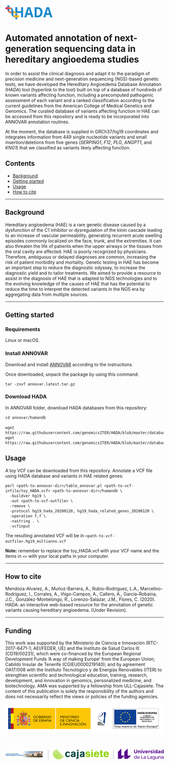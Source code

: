 <img src="https://github.com/genomicsITER/HADA/blob/master/images/HADA_logo-small.png" width="auto" title="HADA" alt="HADA" />

# Automated annotation of next-generation sequencing data in hereditary angioedema studies

In order to assist the clinical diagnosis and adapt it to the paradigm of precision medicine and next-generation sequencing (NGS)-based genetic tests, we have developed the Hereditary Angioedema Database Annotation (HADA) tool (hyperlink to the tool) built on top of a database of hundreds of known variants affecting function, including a precomputed pathogenic assessment of each variant and a ranked classification according to the current guidelines from the American College of Medical Genetics and Genomics. The curated database of variants affecting function in HAE can be accessed from this repository and is ready to be incorporated into ANNOVAR annotation routines.

At the moment, the database is supplied in GRCh37/hg19 coordinates and integrates information from 449 single nucleotide variants and small insertion/deletions from five genes (*SERPING1*, *F12*, *PLG*, *ANGPT1*, and *KNG1*) that we classified as variants likely affecting function.


## Contents
* [Background](#background)
* [Getting started](#getting-started)
* [Usage](#usage)
* [How to cite](#how-to-cite)

---

## Background

Hereditary angioedema (HAE) is a rare genetic disease caused by a dysfunction of the C1 inhibitor or dysregulation of the kinin cascade leading to an increase of vascular permeability, generating recurrent acute swelling episodes commonly localized on the face, trunk, and the extremities. It can also threaten the life of patients when the upper airways or the tissues from the oral cavity are affected. HAE is poorly recognized by physicians. Therefore, ambiguous or delayed diagnoses are common, increasing the risk of patient morbidity and mortality. Genetic testing in HAE has become an important step to reduce the diagnostic odyssey, to increase the diagnostic yield and to tailor treatments. We aimed to provide a resource to assist in the diagnosis of HAE that is adapted to NGS technologies and to the evolving knowledge of the causes of HAE that has the potential to reduce the time to interpret the detected variants in the NGS era by aggregating data from multiple sources.

---

## Getting started 

### Requirements
Linux or macOS.

### Install ANNOVAR
Download and install [ANNOVAR](http://download.openbioinformatics.org/annovar_download_form.php) according to the instructions.

Once downloaded, unpack the package by using this command:

```
tar -zxvf annovar.latest.tar.gz
```

### Download HADA

In ANNOVAR folder, download HADA databases from this repository:

```
cd annovar/humandb

wget https://raw.githubusercontent.com/genomicsITER/HADA/blob/master/databases/hg19_HADA_20200120.txt
wget https://raw.githubusercontent.com/genomicsITER/HADA/blob/master/databases/hg19_hada_related_genes_20200120.txt
```

## Usage

A toy VCF can be downloaded from this repository. Annotate a VCF file using HADA database and variants in HAE related genes:
```
perl <path-to-annovar-dir>/table_annovar.pl <path-to-vcf-infile/toy_HADA.vcf> <path-to-annovar-dir>/humandb \
  -buildver hg19 \
  -out <path-to-vcf-outfile> \
  -remove \
  -protocol hg19_hada_20200120, hg19_hada_related_genes_20200120 \
  -operation f,f \
  -nastring . \
  -vcfinput
```
The resulting annotated VCF will be in `<path-to-vcf-outfile>.hg19_multianno.vcf`

**Note:** remember to replace the toy_HADA.vcf with your VCF name and the items in `<>` with your local paths in your computer.

---

## How to cite

Mendoza-Alvarez, A., Muñoz-Barrera, A., Rubio-Rodríguez, L.A., Marcelino-Rodríguez, I., Corrales, A., Iñigo-Campos, A.,  Callero, A., García-Robaina, J.C., González-Montelongo, R., Lorenzo-Salazar, J.M., Flores, C. (2020). HADA: an interactive web-based resource for the annotation of genetic variants causing hereditary angioedema. (Under Revision).

---

## Funding
This work was supported by the Ministerio de Ciencia e Innovación (RTC-2017-6471-1; AEI/FEDER, UE) and the Instituto de Salud Carlos III (CD19/00231), which were co-financed by the European Regional Development Funds ‘A way of making Europe’ from the European Union; Cabildo Insular de Tenerife (CGIEU0000219140); and by agreement OA17/008 with the Instituto Tecnológico y de Energías Renovables (ITER) to strengthen scientific and technological education, training, research, development, and innovation in genomics, personalized medicine, and biotechnology. AMA was supported by a fellowship from ULL-Cajasiete. 
The content of this publication is solely the responsibility of the authors and does not necessarily reflect the views or policies of the funding agencies.

<p align="center">
  <img src="https://github.com/genomicsITER/HADA/blob/master/images/MICIU-Agencia-y-Europa_logo.png" width="auto" title="funding" alt="funding" />
</p>
<br>

<p align="center">
  <img src="https://github.com/genomicsITER/HADA/blob/master/images/Footer.png" width="auto"/ title="logotipos" alt="funding">
</p>
<br>
